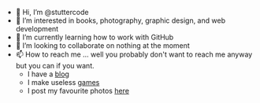 - 👋 Hi, I’m @stuttercode
- 👀 I’m interested in books, photography, graphic design, and web development
- 🌱 I’m currently learning how to work with GitHub
- 💞️ I’m looking to collaborate on nothing at the moment
- 📫 How to reach me ... well you probably don't want to reach me anyway but you can if you want.
  - I have a [blog](https://www.stuttercode.ca "Stuttercode Blog")
  - I make useless [games](https://www.stuttercode.ca/games "All my useless games")
  - I post my favourite photos [here](https://www.stuttercode.ca/photos "Stuttercode photos")



<!---
sereneshuttercode/sereneshuttercode is a ✨ special ✨ repository because its `README.md` (this file) appears on your GitHub profile.
You can click the Preview link to take a look at your changes.
--->
